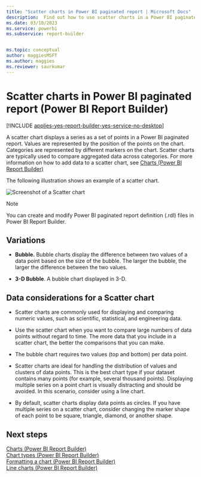 ```yaml
---
title: "Scatter charts in Power BI paginated report | Microsoft Docs"
description:  Find out how to use scatter charts in a Power BI paginated report, with values represented by point positions on a chart, to compare aggregated data across categories in Power BI Report Builder.
ms.date: 03/10/2023
ms.service: powerbi
ms.subservice: report-builder


ms.topic: conceptual
author: maggiesMSFT
ms.author: maggies
ms.reviewer: saurkumar
---
```

# Scatter charts in Power BI paginated report (Power BI Report Builder)
[!INCLUDE [applies-yes-report-builder-yes-service-no-desktop](../../../includes/applies-yes-report-builder-yes-service-no-desktop.md)]

  A scatter chart displays a series as a set of points in a Power BI paginated report. Values are represented by the position of the points on the chart. Categories are represented by different markers on the chart. Scatter charts are typically used to compare aggregated data across categories. For more information on how to add data to a scatter chart, see [Charts &#40;Power BI Report Builder&#41;](/sql/reporting-services/report-design/charts-report-builder-and-ssrs)  
  
 The following illustration shows an example of a scatter chart.  
  
 ![Screenshot of a Scatter chart](../media/paginated-reports-visualizations/scatter-chart.gif "Scatter chart")  
  
> [!NOTE]  
>  You can create and modify Power BI paginated report definition (.rdl) files in Power BI Report Builder.
  
## Variations  
  
-   **Bubble.** Bubble charts display the difference between two values of a data point based on the size of the bubble. The larger the bubble, the larger the difference between the two values.  
  
-   **3-D Bubble**. A bubble chart displayed in 3-D.  
  
## Data considerations for a Scatter chart  
  
-   Scatter charts are commonly used for displaying and comparing numeric values, such as scientific, statistical, and engineering data.  
  
-   Use the scatter chart when you want to compare large numbers of data points without regard to time. The more data that you include in a scatter chart, the better the comparisons that you can make.  
  
-   The bubble chart requires two values (top and bottom) per data point.  
  
-   Scatter charts are ideal for handling the distribution of values and clusters of data points. This is the best chart type if your dataset contains many points (for example, several thousand points). Displaying multiple series on a point chart is visually distracting and should be avoided. In this scenario, consider using a line chart.  
  
-   By default, scatter charts display data points as circles. If you have multiple series on a scatter chart, consider changing the marker shape of each point to be square, triangle, diamond, or another shape.  
  
## Next steps  
 [Charts &#40;Power BI Report Builder&#41;](/sql/reporting-services/report-design/charts-report-builder-and-ssrs)   
 [Chart types &#40;Power BI Report Builder&#41;](/sql/reporting-services/report-design/chart-types-report-builder-and-ssrs)   
 [Formatting a chart &#40;Power BI Report Builder&#41;](/sql/reporting-services/report-design/formatting-a-chart-report-builder-and-ssrs)   
 [Line charts &#40;Power BI Report Builder&#41;](/sql/reporting-services/report-design/line-charts-report-builder-and-ssrs)  
  
  
